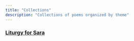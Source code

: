 ```yaml
---
title: "Collections"
description: "Collections of poems organized by theme"
---
```


<div class="collections-list">
  <div class="collection-item">
    <h3><a href="Liturgia-para-Sara/">Liturgy for Sara</a></h3>    
  </div>
  
  
<!--  <div class="collection-item">
    <h3><a href="nature/">Nature</a></h3>
    <p>Placeholder</p>
  </div>
  
  <div class="collection-item">
    <h3><a href="time/">Time</a></h3>
    <p>Placeholder.</p>
  </div>
</div> -->